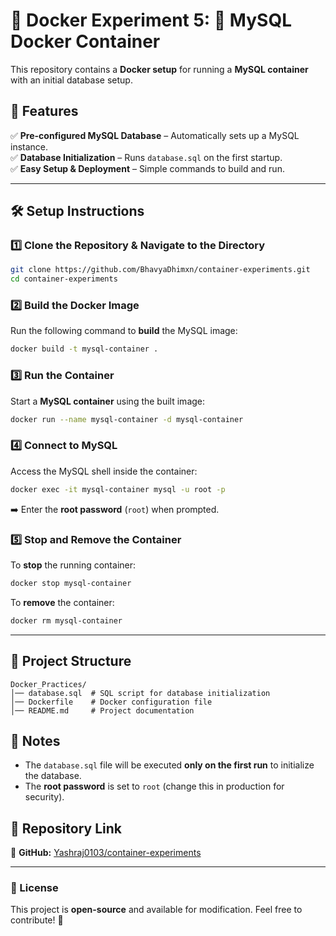 # 🚀 Docker Experiment 5: 🐳 MySQL Docker Container   

This repository contains a **Docker setup** for running a **MySQL container** with an initial database setup.  

## 📌 Features  
✅ **Pre-configured MySQL Database** – Automatically sets up a MySQL instance.  
✅ **Database Initialization** – Runs `database.sql` on the first startup.  
✅ **Easy Setup & Deployment** – Simple commands to build and run.  

---

## 🛠️ Setup Instructions  

### 1️⃣ Clone the Repository & Navigate to the Directory  
```sh
git clone https://github.com/BhavyaDhimxn/container-experiments.git
cd container-experiments
```

### 2️⃣ Build the Docker Image  
Run the following command to **build** the MySQL image:  
```sh
docker build -t mysql-container .
```

### 3️⃣ Run the Container  
Start a **MySQL container** using the built image:  
```sh
docker run --name mysql-container -d mysql-container
```

### 4️⃣ Connect to MySQL  
Access the MySQL shell inside the container:  
```sh
docker exec -it mysql-container mysql -u root -p
```
➡️ Enter the **root password** (`root`) when prompted.  

### 5️⃣ Stop and Remove the Container  
To **stop** the running container:  
```sh
docker stop mysql-container
```
To **remove** the container:  
```sh
docker rm mysql-container
```

---

## 📂 Project Structure  

```
Docker_Practices/
│── database.sql  # SQL script for database initialization
│── Dockerfile    # Docker configuration file
│── README.md     # Project documentation
```

## 📌 Notes  
- The `database.sql` file will be executed **only on the first run** to initialize the database.  
- The **root password** is set to `root` (change this in production for security).  

## 🔗 Repository Link  
🔗 **GitHub:** [Yashraj0103/container-experiments](https://github.com/Yashraj0103/container-experiments.git)  

---

### 📜 License  
This project is **open-source** and available for modification. Feel free to contribute! 🚀  

